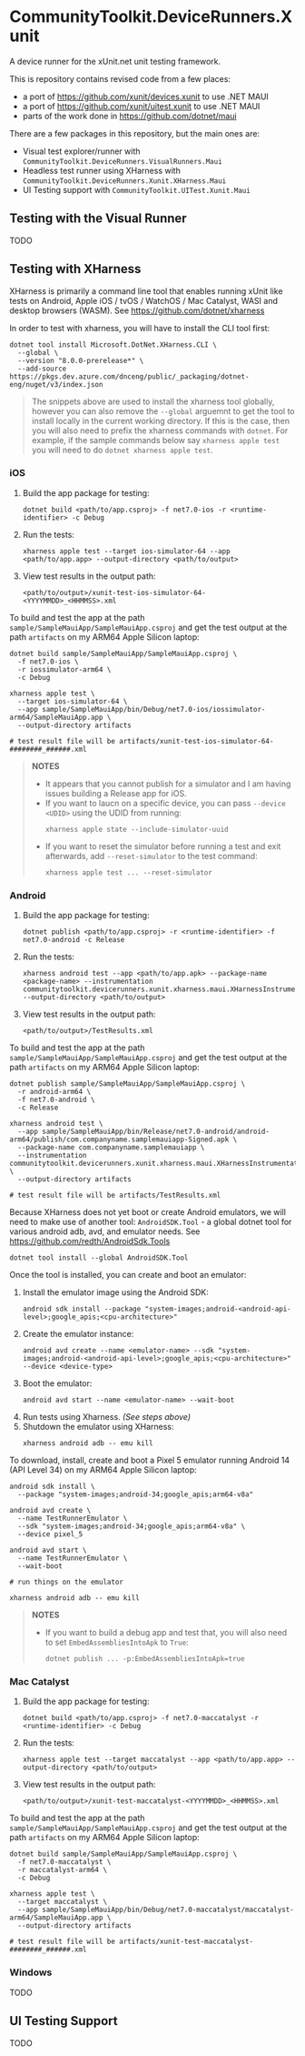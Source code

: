 # CommunityToolkit.DeviceRunners.Xunit

A device runner for the xUnit.net unit testing framework.

This is repository contains revised code from a few places:
 - a port of https://github.com/xunit/devices.xunit to use .NET MAUI
 - a port of https://github.com/xunit/uitest.xunit to use .NET MAUI
 - parts of the work done in https://github.com/dotnet/maui

There are a few packages in this repository, but the main ones are:

 - Visual test explorer/runner with `CommunityToolkit.DeviceRunners.VisualRunners.Maui`
 - Headless test runner using XHarness with `CommunityToolkit.DeviceRunners.Xunit.XHarness.Maui`
 - UI Testing support with `CommunityToolkit.UITest.Xunit.Maui`

## Testing with the Visual Runner

TODO


## Testing with XHarness

XHarness is primarily a command line tool that enables running xUnit like tests on Android, Apple iOS / tvOS / WatchOS / Mac Catalyst, WASI and desktop browsers (WASM). See https://github.com/dotnet/xharness

In order to test with xharness, you will have to install the CLI tool first:

```
dotnet tool install Microsoft.DotNet.XHarness.CLI \
  --global \
  --version "8.0.0-prerelease*" \
  --add-source https://pkgs.dev.azure.com/dnceng/public/_packaging/dotnet-eng/nuget/v3/index.json
```

> The snippets above are used to install the xharness tool globally, however you can also remove the `--global` arguemnt to get the tool to install locally in the current working directory. If this is the case, then you will also need to prefix the xharness commands with `dotnet`. For example, if the sample commands below say `xharness apple test` you will need to do `dotnet xharness apple test`.


### iOS

1. Build the app package for testing:
   ```
   dotnet build <path/to/app.csproj> -f net7.0-ios -r <runtime-identifier> -c Debug
   ```
2. Run the tests:  
   ```
   xharness apple test --target ios-simulator-64 --app <path/to/app.app> --output-directory <path/to/output>
   ```
3. View test results in the output path:  
   ```
   <path/to/output>/xunit-test-ios-simulator-64-<YYYYMMDD>_<HHMMSS>.xml
   ```

To build and test the app at the path `sample/SampleMauiApp/SampleMauiApp.csproj` and get the test output at the path `artifacts` on my ARM64 Apple Silicon laptop:

```
dotnet build sample/SampleMauiApp/SampleMauiApp.csproj \
  -f net7.0-ios \
  -r iossimulator-arm64 \
  -c Debug

xharness apple test \
  --target ios-simulator-64 \
  --app sample/SampleMauiApp/bin/Debug/net7.0-ios/iossimulator-arm64/SampleMauiApp.app \
  --output-directory artifacts

# test result file will be artifacts/xunit-test-ios-simulator-64-########_######.xml
```

> **NOTES**
> * It appears that you cannot publish for a simulator and I am having issues building a Release app for iOS.
> * If you want to laucn on a specific device, you can pass `--device <UDID>` using the UDID from running:  
>   ```
>   xharness apple state --include-simulator-uuid
>   ```
> * If you want to reset the simulator before running a test and exit afterwards, add `--reset-simulator` to the test command:  
>   ```
>   xharness apple test ... --reset-simulator
>   ```


### Android

1. Build the app package for testing:  
   ```
   dotnet publish <path/to/app.csproj> -r <runtime-identifier> -f net7.0-android -c Release
   ```
2. Run the tests:  
   ```
   xharness android test --app <path/to/app.apk> --package-name <package-name> --instrumentation communitytoolkit.devicerunners.xunit.xharness.maui.XHarnessInstrumentation --output-directory <path/to/output>
   ```
3. View test results in the output path:  
   ```
   <path/to/output>/TestResults.xml
   ```

To build and test the app at the path `sample/SampleMauiApp/SampleMauiApp.csproj` and get the test output at the path `artifacts` on my ARM64 Apple Silicon laptop:

```
dotnet publish sample/SampleMauiApp/SampleMauiApp.csproj \
  -r android-arm64 \
  -f net7.0-android \
  -c Release

xharness android test \
  --app sample/SampleMauiApp/bin/Release/net7.0-android/android-arm64/publish/com.companyname.samplemauiapp-Signed.apk \
  --package-name com.companyname.samplemauiapp \
  --instrumentation communitytoolkit.devicerunners.xunit.xharness.maui.XHarnessInstrumentation \
  --output-directory artifacts

# test result file will be artifacts/TestResults.xml
```

Because XHarness does not yet boot or create Android emulators, we will need to make use of another tool: `AndroidSDK.Tool` - a global dotnet tool for various android adb, avd, and emulator needs. See https://github.com/redth/AndroidSdk.Tools

```
dotnet tool install --global AndroidSDK.Tool
```

Once the tool is installed, you can create and boot an emulator:

1. Install the emulator image using the Android SDK:  
   ```
   android sdk install --package "system-images;android-<android-api-level>;google_apis;<cpu-architecture>"
   ```
2. Create the emulator instance:  
   ```
   android avd create --name <emulator-name> --sdk "system-images;android-<android-api-level>;google_apis;<cpu-architecture>" --device <device-type>
   ```
3. Boot the emulator:  
   ```
   android avd start --name <emulator-name> --wait-boot
   ```
4. Run tests using Xharness. _(See steps above)_
5. Shutdown the emulator using XHarness:  
   ```
   xharness android adb -- emu kill
   ```

To download, install, create and boot a Pixel 5 emulator running Android 14 (API Level 34) on my ARM64 Apple Silicon laptop:

```
android sdk install \
  --package "system-images;android-34;google_apis;arm64-v8a"

android avd create \
  --name TestRunnerEmulator \
  --sdk "system-images;android-34;google_apis;arm64-v8a" \
  --device pixel_5

android avd start \
  --name TestRunnerEmulator \
  --wait-boot

# run things on the emulator

xharness android adb -- emu kill
```

> **NOTES**
> * If you want to build a debug app and test that, you will also need to set `EmbedAssembliesIntoApk` to `True`:  
>   ```
>   dotnet publish ... -p:EmbedAssembliesIntoApk=true
>   ```


### Mac Catalyst

1. Build the app package for testing:
   ```
   dotnet build <path/to/app.csproj> -f net7.0-maccatalyst -r <runtime-identifier> -c Debug
   ```
2. Run the tests:  
   ```
   xharness apple test --target maccatalyst --app <path/to/app.app> --output-directory <path/to/output>
   ```
3. View test results in the output path:  
   ```
   <path/to/output>/xunit-test-maccatalyst-<YYYYMMDD>_<HHMMSS>.xml
   ```

To build and test the app at the path `sample/SampleMauiApp/SampleMauiApp.csproj` and get the test output at the path `artifacts` on my ARM64 Apple Silicon laptop:

```
dotnet build sample/SampleMauiApp/SampleMauiApp.csproj \
  -f net7.0-maccatalyst \
  -r maccatalyst-arm64 \
  -c Debug

xharness apple test \
  --target maccatalyst \
  --app sample/SampleMauiApp/bin/Debug/net7.0-maccatalyst/maccatalyst-arm64/SampleMauiApp.app \
  --output-directory artifacts

# test result file will be artifacts/xunit-test-maccatalyst-########_######.xml
```


### Windows

TODO


## UI Testing Support

TODO
